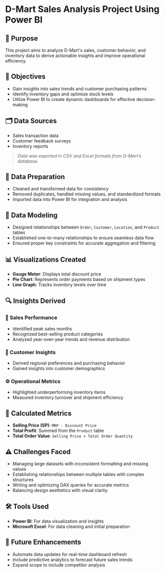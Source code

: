 # D-Mart Sales Analysis Project Using Power BI

## 📌 Purpose
This project aims to analyze D-Mart's sales, customer behavior, and inventory data to derive actionable insights and improve operational efficiency.

## 🎯 Objectives
- Gain insights into sales trends and customer purchasing patterns  
- Identify inventory gaps and optimize stock levels  
- Utilize Power BI to create dynamic dashboards for effective decision-making

## 🗂️ Data Sources
- Sales transaction data  
- Customer feedback surveys  
- Inventory reports  
> *Data was exported in CSV and Excel formats from D-Mart’s database.*

## 🧹 Data Preparation
- Cleaned and transformed data for consistency  
- Removed duplicates, handled missing values, and standardized formats  
- Imported data into Power BI for integration and analysis

## 🧩 Data Modeling
- Designed relationships between `Order`, `Customer`, `Location`, and `Product` tables  
- Established one-to-many relationships to ensure seamless data flow  
- Ensured proper key constraints for accurate aggregation and filtering

## 📊 Visualizations Created
- **Gauge Meter**: Displays total discount price  
- **Pie Chart**: Represents order payments based on shipment types  
- **Line Graph**: Tracks inventory levels over time  

## 🔍 Insights Derived

### 🛒 Sales Performance
- Identified peak sales months  
- Recognized best-selling product categories  
- Analyzed year-over-year trends and revenue distribution

### 👥 Customer Insights
- Derived regional preferences and purchasing behavior  
- Gained insights into customer demographics  

### ⚙️ Operational Metrics
- Highlighted underperforming inventory items  
- Measured inventory turnover and shipment efficiency  

## 🧮 Calculated Metrics
- **Selling Price (SP)**: `MRP - Discount Price`  
- **Total Profit**: Summed from the `Product` table  
- **Total Order Value**: `Selling Price × Total Order Quantity`

## ⚠️ Challenges Faced
- Managing large datasets with inconsistent formatting and missing values  
- Establishing relationships between multiple tables with complex structures  
- Writing and optimizing DAX queries for accurate metrics  
- Balancing design aesthetics with visual clarity

## 🛠️ Tools Used
- **Power BI**: For data visualization and insights  
- **Microsoft Excel**: For data cleaning and initial preparation

## 🚀 Future Enhancements
- Automate data updates for real-time dashboard refresh  
- Include predictive analytics to forecast future sales trends  
- Expand scope to include competitor analysis
